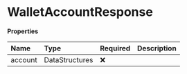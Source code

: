 # WalletAccountResponse

**Properties**

| Name    | Type           | Required | Description |
| :------ | :------------- | :------- | :---------- |
| account | DataStructures | ❌       |             |

<!-- This file was generated by liblab | https://liblab.com/ -->
